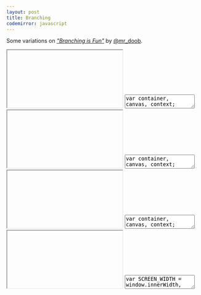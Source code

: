```yaml
---
layout: post
title: Branching
codemirror: javascript
---
```


Some variations on
_["Branching is Fun"](http://ricardocabello.com/blog/post/680)_ by
[@mr_doob](http://twitter.com/mr_doob).

<script>
var live_snippets = [];
</script>

<textarea id="snippet-header" style="display:none;">
&lt;!DOCTYPE HTML&gt;
&lt;html lang="en"&gt;
	&lt;head&gt;
		&lt;title&gt;Branching - 00&lt;/title&gt;
		&lt;meta charset="utf-8"&gt;
		&lt;meta name="viewport" content="width=device-width, user-scalable=no, minimum-scale=1.0, maximum-scale=1.0"&gt;
		&lt;style type="text/css"&gt;
			body { background-color: #000000; margin: 0px; overflow: hidden; }
		&lt;/style&gt;
	&lt;/head&gt;
	&lt;body&gt;
		&lt;div id="container"&gt;&lt;/div&gt;
		&lt;script type="text/javascript"&gt;
</textarea>

<textarea id="snippet-footer" style="display:none;">
		&lt;/script&gt;
	&lt;/body&gt;
&lt;/html&gt;
</textarea>


<iframe class="viewcode" id="viewcode-branching-00"></iframe>
<textarea class="live" id="code-branching-00" name="code-branching-00">
var container, canvas, context;
var WIDTH, HEIGHT;
var branches, mouseX, mouseY;
init();
setInterval(loop, 1000/60);
function init() {
  container = document.getElementById('container');
  WIDTH = window.innerWidth;
  HEIGHT = window.innerHeight;
  var canvas = document.createElement("canvas");
  canvas.width = WIDTH;
  canvas.height = HEIGHT;
  container.appendChild(canvas);
  context = canvas.getContext("2d");
  context.fillStyle = "rgb(0, 0, 0)";
  context.fillRect (0, 0, WIDTH, HEIGHT);
  branches = [];
  window.addEventListener('mousemove', onWindowMouseMove, false);
}
function onWindowMouseMove(event) {
  mouseX = event.clientX;
  mouseY = event.clientY;
}
function loop() {
  if (branches.length &lt; 500) {
    branches.push(new Branch(mouseX, mouseY));
  }
  context.beginPath();
  context.strokeStyle = "#f80";
  for (var i = 0; i &lt; branches.length; i++) {
    var branch = branches[i];
    branch.life ++;
    if (branch.life &gt; 500) {
      branches.shift();
      continue;
    }
    context.moveTo(branch.x, branch.y);
    branch.rw += Math.random() - 0.5;
    branch.x += Math.cos(branch.rw);
    branch.y += Math.sin(branch.rw);
    context.lineTo(branch.x, branch.y);
  }
  context.stroke();
  context.closePath();
  context.fillStyle = "rgba(50, 0, 25, 0.1)";
  context.fillRect (0, 0, WIDTH, HEIGHT);
}
var Branch = function(x, y) {
  this.life = 0;
  this.x = x;
  this.y = y;
  this.rw = Math.random() * 360;
};
</textarea>

<script>
live_snippets.push('code-branching-00');
</script>

<iframe class="viewcode" id="viewcode-branching-01"></iframe>
<textarea class="live" id="code-branching-01" name="code-branching-01">
var container, canvas, context;
var WIDTH, HEIGHT;
var branches, mouseX, mouseY;
init();
setInterval(loop, 1000/60);
function init()
{
  container = document.getElementById('container');
  WIDTH = window.innerWidth;
  HEIGHT = window.innerHeight;
  var canvas = document.createElement("canvas");
  canvas.width = WIDTH;
  canvas.height = HEIGHT;
  container.appendChild(canvas);
  context = canvas.getContext("2d");
  context.fillStyle = "rgb(0, 0, 0)";
  context.fillRect (0, 0, WIDTH, HEIGHT);
  branches = [];
  window.addEventListener('mousedown', onWindowMouseDown, false);
}
function onWindowMouseDown(e)
{
  if (!e) e = window.event;
  mouseX = e.clientX;
  mouseY = e.clientY;
  branches.push(new Branch(mouseX, mouseY, 1000));
}
function loop()
{
  context.beginPath();
  context.strokeStyle = "#ff0";
  for (var i = 0; i &lt; branches.length; i++)
  {
    var branch = branches[i];
    branch.life ++;
    context.moveTo(branch.x, branch.y);
    branch.rw += Math.random() - 0.5;
    branch.x += Math.cos(branch.rw) * branch.speed;
    branch.y += Math.sin(branch.rw) * branch.speed;
    context.lineTo(branch.x, branch.y);
    if (branch.life > branch.max_life ||
        branch.x &lt; 0 || branch.y &lt; 0 ||
        branch.x &gt; WIDTH || branch.y &gt; HEIGHT)
      branches.splice(i,1);
    if (Math.random() &gt; 0.95 && branches.length &lt; 1000)
    {
      branches.push(new Branch(branch.x, branch.y, branch.max_life / 10));
    }
  }
  context.stroke();
  context.closePath();
  context.fillStyle = "rgba(0, 25, 25, 0.05)";
  context.fillRect (0, 0, WIDTH, HEIGHT);
}
var Branch = function(x, y, max_life)
{
  this.life = 0;
  this.max_life = max_life;
  this.speed = Math.random() + 1;
  this.x = x;
  this.y = y;
  this.rw = Math.random() * 360;
};
</textarea>

<script>
live_snippets.push('code-branching-01');
</script>

<iframe class="viewcode" id="viewcode-branching-01-spite"></iframe>
<textarea class="live" id="code-branching-01-spite" name="code-branching-01-spite">
var container, canvas, context;
var WIDTH, HEIGHT;
var branches, mouseX, mouseY;
init();
setInterval(loop, 1000/60);
function init()
{
  container = document.getElementById('container');
  WIDTH = window.innerWidth;
  HEIGHT = window.innerHeight;
  canvas = document.createElement("canvas");
  canvas.width = WIDTH;
  canvas.height = HEIGHT;
  //canvas.style.display = 'none';
  container.appendChild(canvas);
  context = canvas.getContext("2d");
  context.fillStyle = "rgb(0, 0, 0, 0.1)";
  context.fillRect (0, 0, WIDTH, HEIGHT);
  branches = [];
  window.addEventListener('mousedown', onWindowMouseDown, false);
}
function onWindowMouseDown(e)
{
  if (!e) e = window.event;
  mouseX = e.clientX;
  mouseY = e.clientY;
  branches.push(new Branch(mouseX, mouseY, 1000));
}
function loop()
{
  var s = -4;
  context.drawImage( canvas, -s, -s, WIDTH + 2 * s, HEIGHT + 2 * s );
  context.fillStyle = "rgba(0, 25, 25, 0.05)";
  context.fillRect (0, 0, WIDTH, HEIGHT);
  context.beginPath();
  context.strokeStyle = "#ff0";
  for (var i = 0; i &lt; branches.length; i++)
  {
    var branch = branches[i];
    branch.life ++;
    context.moveTo(branch.x, branch.y);
    branch.rw += Math.random() - 0.5;
    branch.x += Math.cos(branch.rw) * branch.speed;
    branch.y += Math.sin(branch.rw) * branch.speed;
    context.lineTo(branch.x, branch.y);
    if (branch.life > branch.max_life ||
       branch.x &lt; 0 || branch.y &lt; 0 ||
       branch.x &gt; WIDTH || branch.y &gt; HEIGHT)
       branches.splice(i,1);
    if (Math.random() > 0.9 && branches.length < 1000)
    {
      branches.push(new Branch(branch.x, branch.y, branch.max_life / 10));
    }
  }
  context.stroke();
  context.closePath();
}
var Branch = function(x, y, max_life)
{
  this.life = 0;
  this.max_life = max_life;
  this.speed = Math.random() + 2;
  this.x = x;
  this.y = y;
  this.rw = Math.random() * 360;
};
</textarea>

<script>
live_snippets.push('code-branching-01-spite');
</script>

<iframe class="viewcode" id="viewcode-branching-01-spite-mrdoob"></iframe>
<textarea class="live" id="code-branching-01-spite-mrdoob" name="code-branching-01-spite-mrdoob">
var SCREEN_WIDTH = window.innerWidth,
SCREEN_HEIGHT = window.innerHeight,
    container, canvas, context,
    branches, mouseX, mouseY;
init();
setInterval(loop, 1000/60);
function init() {
  container = document.getElementById('container');
  canvas = document.createElement("canvas");
  canvas.width = SCREEN_WIDTH;
  canvas.height = SCREEN_HEIGHT;
  container.appendChild(canvas);
  context = canvas.getContext("2d");
  context.fillStyle = "rgb(0, 0, 0, 0.1)";
  context.fillRect (0, 0, SCREEN_WIDTH, SCREEN_HEIGHT);
  branches = [];
  window.addEventListener('mousedown', onWindowMouseDown, false);
}
function onWindowMouseDown(event) {
  mouseX = event.clientX;
  mouseY = event.clientY;
  branches.push(new Branch(mouseX, mouseY, 1000));
}
function loop() {
  var s = -2, pi2 = Math.PI * 2;
  context.drawImage( canvas, -s, -s,
      SCREEN_WIDTH + 2 * s, SCREEN_HEIGHT + 2 * s );
  context.fillStyle = "rgba(0, 25, 25, 0.05)";
  context.fillRect (0, 0, SCREEN_WIDTH, SCREEN_HEIGHT);
  context.fillStyle = "#ff8";
  context.beginPath();
  for (var i = 0; i &lt; branches.length; i++) {
    var branch = branches[i],
    speed = branch.speed,
    life = branch.life ++,
    max_life = branch.max_life,
	rw = branch.rw += Math.random() - 0.5,
    x = branch.x += Math.cos(rw) * speed,
    y = branch.y += Math.sin(rw) * speed;
    context.moveTo(x, y);
    context.arc(x, y, 5, 0, pi2, true);
    if (life &gt; max_life ||
        x &lt; 0 || y &lt; 0 ||
        x &gt; SCREEN_WIDTH || y &gt; SCREEN_HEIGHT) {
      branches.splice(i,1);
    }
    if (Math.random() &gt; 0.9 && branches.length &lt; 1000) {
      branches.push(new Branch(x, y, max_life / 10));
    }
  }
  context.fill();
  context.closePath();
}
var Branch = function(x, y, max_life) {
  this.life = 0;
  this.max_life = max_life;
  this.speed = Math.random() + 2;
  this.x = x;
  this.y = y;
  this.rw = Math.random() * 360;
};
</textarea>

<script>
live_snippets.push('code-branching-01-spite-mrdoob');
</script>

<script>
window.onload = function() {
  for (var i=0; i<live_snippets.length; i++) {
    (function(snippet) {
    var delay;
    var editor = CodeMirror.fromTextArea(document.getElementById(snippet), {
    mode: 'javascript',
    tabMode: 'indent',
    viewportMargin: Infinity,
    gutters: ["CodeMirror-lint-markers"],
    lint: true
    });
    editor.on('change', function() {
      clearTimeout(delay);
      delay = setTimeout(updatePreview, 300);
    });
    var header = document.getElementById('snippet-header');
    var footer = document.getElementById('snippet-footer');
    function updatePreview() {
      var previewFrame = document.getElementById('view'+snippet);
      var preview =  previewFrame.contentDocument ||  previewFrame.contentWindow.document;
      preview.open();
      preview.write(header.value+editor.getValue()+footer.value);
      preview.close();
    }
    setTimeout(updatePreview, 300);
   })(live_snippets[i]);
 }
}
</script>

